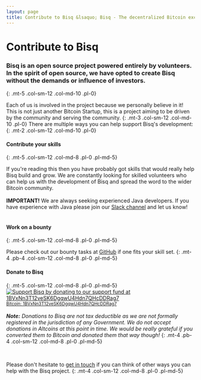 ```yaml
---
layout: page
title: Contribute to Bisq &lsaquo; Bisq - The decentralized Bitcoin exchange
---
```

# Contribute to Bisq

### Bisq is an open source project powered entirely by volunteers. In the spirit of open source, we have opted to create Bisq without the demands or influence of investors.
{: .mt-5 .col-sm-12 .col-md-10 .pl-0}

Each of us is involved in the project because we personally believe in it! This is not just another Bitcoin Startup, this is a project aiming to be driven by the community and serving the community.
{: .mt-3 .col-sm-12 .col-md-10 .pl-0}
There are multiple ways you can help support Bisq's development:
{: .mt-2 .col-sm-12 .col-md-10 .pl-0}


#### Contribute your skills
{: .mt-5 .col-sm-12 .col-md-8 .pl-0 .pl-md-5}

If you're reading this then you have probably got skills that would really help Bisq build and grow. We are constantly looking for skilled volunteers who can help us with the development of Bisq and spread the word to the wider Bitcoin community.
<br><br>
**IMPORTANT!** We are always seeking experienced Java developers. If you have experience with Java please join our [Slack channel](https://bisq.network/slack-invite) and let us know!
<br><br>


#### Work on a bounty
{: .mt-5 .col-sm-12 .col-md-8 .pl-0 .pl-md-5}

Please check out our bounty tasks at [GitHub](https://github.com/bisq-network/bisq/issues?q=is%3Aissue+is%3Aopen+bounty+label%3A%22%24BSQ+bounty%22) if one fits your skill set.
{: .mt-4 .pb-4 .col-sm-12 .col-md-8 .pl-0 .pl-md-5}


#### Donate to Bisq
{: .mt-5 .col-sm-12 .col-md-8 .pl-0 .pl-md-5}
<a href="https://blockchain.info/address/1BVxNn3T12veSK6DgqwU4Hdn7QHcDDRag7"><img src="{{ site.url }}/images/donate-to-bitsquare.png" alt="Support Bisq by donating to our support fund at 1BVxNn3T12veSK6DgqwU4Hdn7QHcDDRag7">
<br>
<small>Bitcoin: 1BVxNn3T12veSK6DgqwU4Hdn7QHcDDRag7</small>
</a>
<br><br>
_**Note:** Donations to Bisq are not tax deductible as we are not formally registered in the jurisdiction of any Government. We do not accept donations in Altcoins at this point in time. We would be really grateful if you converted them to Bitcoin and donated them that way though!_
{: .mt-4 .pb-4 .col-sm-12 .col-md-8 .pl-0 .pl-md-5}

<br>

Please don't hesitate to [get in touch](https://bisq.network/community/) if you can think of other ways you can help with the Bisq project.
{: .mt-4 .col-sm-12 .col-md-8 .pl-0 .pl-md-5}
